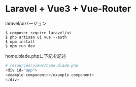 # Laravel + Vue3 + Vue-Router

laravel/uiバージョン

```
$ composer require laravel/ui
$ php artisan ui vue --auth
$ npm install
$ npm run dev
```

home.blade.phpに下記を記述

```php
# resources/views/home.blade.php
<div id="app">
<example-component></example-component>
</div>
```